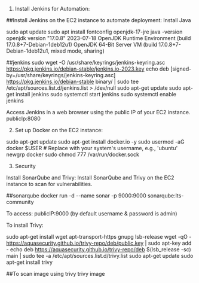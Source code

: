 1. Install Jenkins for Automation:

##Install Jenkins on the EC2 instance to automate deployment: Install Java

sudo apt update
sudo apt install fontconfig openjdk-17-jre
java -version
openjdk version "17.0.8" 2023-07-18
OpenJDK Runtime Environment (build 17.0.8+7-Debian-1deb12u1)
OpenJDK 64-Bit Server VM (build 17.0.8+7-Debian-1deb12u1, mixed mode, sharing)

##jenkins
sudo wget -O /usr/share/keyrings/jenkins-keyring.asc \
https://pkg.jenkins.io/debian-stable/jenkins.io-2023.key
echo deb [signed-by=/usr/share/keyrings/jenkins-keyring.asc] \
https://pkg.jenkins.io/debian-stable binary/ | sudo tee \
/etc/apt/sources.list.d/jenkins.list > /dev/null
sudo apt-get update
sudo apt-get install jenkins
sudo systemctl start jenkins
sudo systemctl enable jenkins

Access Jenkins in a web browser using the public IP of your EC2 instance.
publicIp:8080


2. Set up Docker on the EC2 instance:

sudo apt-get update
sudo apt-get install docker.io -y
sudo usermod -aG docker $USER  # Replace with your system's username, e.g., 'ubuntu'
newgrp docker
sudo chmod 777 /var/run/docker.sock


3. Security

Install SonarQube and Trivy:
Install SonarQube and Trivy on the EC2 instance to scan for vulnerabilities.

##sonarqube
docker run -d --name sonar -p 9000:9000 sonarqube:lts-community

To access:
publicIP:9000 (by default username & password is admin)

To install Trivy:

sudo apt-get install wget apt-transport-https gnupg lsb-release
wget -qO - https://aquasecurity.github.io/trivy-repo/deb/public.key | sudo apt-key add -
echo deb https://aquasecurity.github.io/trivy-repo/deb $(lsb_release -sc) main | sudo tee -a /etc/apt/sources.list.d/trivy.list
sudo apt-get update
sudo apt-get install trivy  


##To scan image using trivy
trivy image <imageid>

